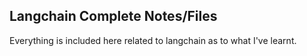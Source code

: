 ## Langchain Complete Notes/Files

Everything is included here related to langchain as to what I've learnt.

